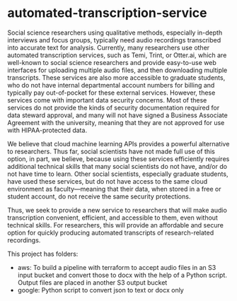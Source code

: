 # automated-transcription-service

Social science researchers using qualitative methods, especially in-depth interviews and focus groups, typically need audio recordings transcribed into accurate text for analysis. Currently, many researchers use other automated transcription services, such as Temi, Trint, or Otter.ai, which are well-known to social science researchers and provide easy-to-use web interfaces for uploading multiple audio files, and then downloading multiple transcripts. These services are also more accessible to graduate students, who do not have internal departmental account numbers for billing and typically pay out-of-pocket for these external services. However, these services come with important data security concerns. Most of these services do not provide the kinds of security documentation required for data steward approval, and many will not have signed a Business Associate Agreement with the university, meaning that they are not approved for use with HIPAA-protected data.

We believe that cloud machine learning APIs provides a powerful alternative to researchers. Thus far, social scientists have not made full use of this option, in part, we believe, because using these services efficiently requires additional technical skills that many social scientists do not have, and/or do not have time to learn. Other social scientists, especially graduate students, have used these services, but do not have access to the same cloud environment as faculty—meaning that their data, when stored in a free or student account, do not receive the same security protections. 

Thus, we seek to provide a new service to researchers that will make audio transcription convenient, efficient, and accessible to them, even without technical skills. For researchers, this will provide an affordable and secure option for quickly producing automated transcripts of research-related recordings.

This project has folders:
* aws: To build a pipeline with terraform to accept audio files in an S3 input bucket and convert those to docx with the help of a Python script. Output files are placed in another S3 output bucket
* google: Python script to convert json to text or docx only
